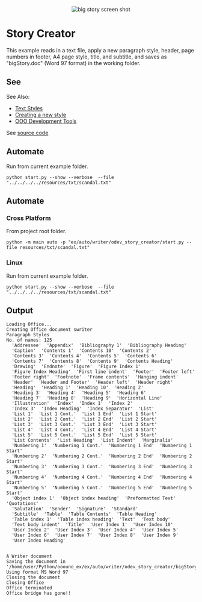 
<p align="center">
<img src="https://user-images.githubusercontent.com/4193389/184557139-c11d846b-d0c7-417e-ba86-9ed851552f7b.png" alt="big story screen shot"/>
</p>

# Story Creator

This example reads in a text file, apply a new paragraph style, header, page
numbers in footer, A4 page style, title, and subtitle, and saves as "bigStory.doc" (Word 97 format)
in the working folder.

## See

See Also:

- [Text Styles]
- [Creating a new style]
- [OOO Development Tools]

See [source code](./start.py)

## Automate

Run from current example folder.

```shell
python start.py --show --verbose  --file "../../../../resources/txt/scandal.txt"
```

## Automate

### Cross Platform

From project root folder.

```shell
python -m main auto -p "ex/auto/writer/odev_story_creator/start.py --file resources/txt/scandal.txt"
```

### Linux

Run from current example folder.

```shell
python start.py --show --verbose  --file "../../../../resources/txt/scandal.txt"
```

## Output

```text
Loading Office...
Creating Office document swriter
Paragraph Styles
No. of names: 125
  'Addressee'  'Appendix'  'Bibliography 1'  'Bibliography Heading'
  'Caption'  'Contents 1'  'Contents 10'  'Contents 2'
  'Contents 3'  'Contents 4'  'Contents 5'  'Contents 6'
  'Contents 7'  'Contents 8'  'Contents 9'  'Contents Heading'
  'Drawing'  'Endnote'  'Figure'  'Figure Index 1'
  'Figure Index Heading'  'First line indent'  'Footer'  'Footer left'
  'Footer right'  'Footnote'  'Frame contents'  'Hanging indent'
  'Header'  'Header and Footer'  'Header left'  'Header right'
  'Heading'  'Heading 1'  'Heading 10'  'Heading 2'
  'Heading 3'  'Heading 4'  'Heading 5'  'Heading 6'
  'Heading 7'  'Heading 8'  'Heading 9'  'Horizontal Line'
  'Illustration'  'Index'  'Index 1'  'Index 2'
  'Index 3'  'Index Heading'  'Index Separator'  'List'
  'List 1'  'List 1 Cont.'  'List 1 End'  'List 1 Start'
  'List 2'  'List 2 Cont.'  'List 2 End'  'List 2 Start'
  'List 3'  'List 3 Cont.'  'List 3 End'  'List 3 Start'
  'List 4'  'List 4 Cont.'  'List 4 End'  'List 4 Start'
  'List 5'  'List 5 Cont.'  'List 5 End'  'List 5 Start'
  'List Contents'  'List Heading'  'List Indent'  'Marginalia'
  'Numbering 1'  'Numbering 1 Cont.'  'Numbering 1 End'  'Numbering 1 Start'
  'Numbering 2'  'Numbering 2 Cont.'  'Numbering 2 End'  'Numbering 2 Start'
  'Numbering 3'  'Numbering 3 Cont.'  'Numbering 3 End'  'Numbering 3 Start'
  'Numbering 4'  'Numbering 4 Cont.'  'Numbering 4 End'  'Numbering 4 Start'
  'Numbering 5'  'Numbering 5 Cont.'  'Numbering 5 End'  'Numbering 5 Start'
  'Object index 1'  'Object index heading'  'Preformatted Text'  'Quotations'
  'Salutation'  'Sender'  'Signature'  'Standard'
  'Subtitle'  'Table'  'Table Contents'  'Table Heading'
  'Table index 1'  'Table index heading'  'Text'  'Text body'
  'Text body indent'  'Title'  'User Index 1'  'User Index 10'
  'User Index 2'  'User Index 3'  'User Index 4'  'User Index 5'
  'User Index 6'  'User Index 7'  'User Index 8'  'User Index 9'
  'User Index Heading'


A Writer document
Saving the document in '/home/user/Python/ooouno_ex/ex/auto/writer/odev_story_creator/bigStory.doc'
Using format MS Word 97
Closing the document
Closing Office
Office terminated
Office bridge has gone!!
```

[Text Styles]: https://python-ooo-dev-tools.readthedocs.io/en/latest/odev/part2/chapter06.html
[Creating a new style]: https://python-ooo-dev-tools.readthedocs.io/en/latest/odev/part2/chapter06.html#creating-a-new-style
[OOO Development Tools]: https://python-ooo-dev-tools.readthedocs.io/en/latest/
